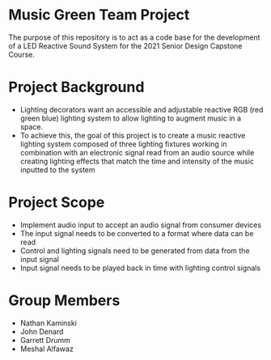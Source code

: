# Music Green Team Project
The purpose of this repository is to act as a code base for the development of a LED Reactive Sound System for the 2021 Senior Design Capstone Course.

# Project Background
- Lighting decorators want an accessible and adjustable reactive RGB (red green blue) lighting system to allow lighting to augment music in a space.
- To achieve this, the goal of this project is to create a music reactive lighting system composed of three lighting fixtures working in combination with an electronic signal read from an audio source while creating lighting effects that match the time and intensity of the music inputted to the system​

# Project Scope
- Implement audio input to accept an audio signal from consumer devices​
- The input signal needs to be converted to a format where data can be read ​
- Control and lighting signals need to be generated from data from the input signal​
- Input signal needs to be played back in time with lighting control signals

# Group Members
- Nathan Kaminski
- John Denard
- Garrett Drumm
- Meshal Alfawaz